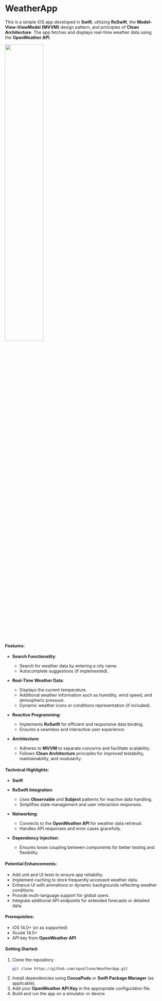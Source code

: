 # WeatherApp

This is a simple iOS app developed in **Swift**, utilizing **RxSwift**, the **Model-View-ViewModel (MVVM)** design pattern, and principles of **Clean Architecture**. The app fetches and displays real-time weather data using the **OpenWeather API**.

<img width=50% src="https://github.com/user-attachments/assets/7b8dd2e8-236c-4019-8246-57cf1a235b28">

#### Features:
- **Search Functionality**:
   - Search for weather data by entering a city name.
   - Autocomplete suggestions (if implemented).
  
- **Real-Time Weather Data**:
   - Displays the current temperature.
   - Additional weather information such as humidity, wind speed, and atmospheric pressure.
   - Dynamic weather icons or conditions representation (if included).

- **Reactive Programming**:
   - Implements **RxSwift** for efficient and responsive data binding.
   - Ensures a seamless and interactive user experience.

- **Architecture**:
   - Adheres to **MVVM** to separate concerns and facilitate scalability.
   - Follows **Clean Architecture** principles for improved testability, maintainability, and modularity.

#### Technical Highlights:
- **Swift**   
- **RxSwift Integration**:
   - Uses **Observable** and **Subject** patterns for reactive data handling.
   - Simplifies state management and user interaction responses.

- **Networking**:
   - Connects to the **OpenWeather API** for weather data retrieval.
   - Handles API responses and error cases gracefully.

- **Dependency Injection**:
   - Ensures loose coupling between components for better testing and flexibility.

#### Potential Enhancements:
- Add unit and UI tests to ensure app reliability.
- Implement caching to store frequently accessed weather data.
- Enhance UI with animations or dynamic backgrounds reflecting weather conditions.
- Provide multi-language support for global users.
- Integrate additional API endpoints for extended forecasts or detailed data.

#### Prerequisites:
- iOS 14.0+ (or as supported)
- Xcode 14.0+
- API key from **OpenWeather API**

#### Getting Started:
1. Clone the repository:
   ```bash
   git clone https://github.com/squallone/WeatherApp.git
   ```
2. Install dependencies using **CocoaPods** or **Swift Package Manager** (as applicable).
3. Add your **OpenWeather API Key** in the appropriate configuration file.
4. Build and run the app on a simulator or device.


